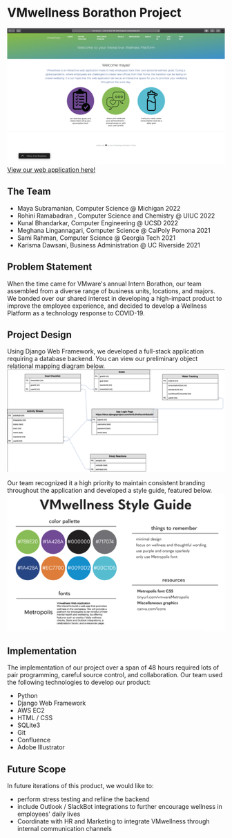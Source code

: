 # VMwellness Borathon Project
![dashboard](/dash.png)
[View our web application here!](http://ec2-18-232-184-204.compute-1.amazonaws.com:8000/signup/http:// "View our web application here!")

## The Team
- Maya Subramanian, Computer Science @ Michigan 2022
- Rohini Ramabadran , Computer Science and Chemistry @ UIUC 2022
- Kunal Bhandarkar, Computer Engineering @ UCSD 2022
- Meghana Lingannagari, Computer Science @ CalPoly Pomona 2021
- Sami Rahman, Computer Science @ Georgia Tech 2021
- Karisma Dawsani, Business Administration @ UC Riverside 2021

## Problem Statement
When the time came for VMware's annual Intern Borathon, our team assembled from a diverse range of business units, locations, and majors. We bonded over our shared interest in developing a high-impact product to improve the employee experience, and decided to develop a Wellness Platform as a technology response to COVID-19.

## Project Design
Using Django Web Framework, we developed a full-stack application requiring a database backend. You can view our preliminary object relational mapping diagram below.
![database](/databaseDesign.png)

Our team recognized it a high priority to maintain consistent branding throughout the application and developed a style guide, featured below.
![style](/styleGuide.png)

## Implementation
The implementation of our project over a span of 48 hours required lots of pair programming, careful source control, and collaboration. Our team used the following technologies to develop our product:
- Python
- Django Web Framework
- AWS EC2
- HTML / CSS
- SQLite3
- Git
- Confluence
- Adobe Illustrator

## Future Scope
In future iterations of this product, we would like to:
- perform stress testing and refiine the backend
- include Outlook / SlackBot integrations to further encourage wellness in employees' daily lives
- Coordinate with HR and Marketing to integrate VMwellness through internal communication channels

